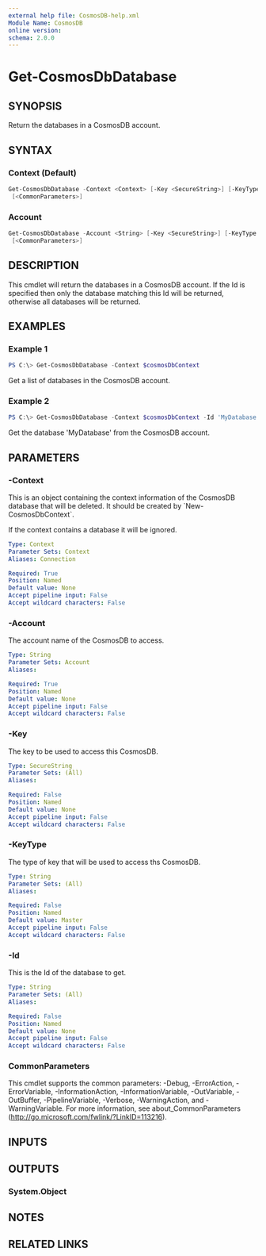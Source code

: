 ```yaml
---
external help file: CosmosDB-help.xml
Module Name: CosmosDB
online version:
schema: 2.0.0
---
```


# Get-CosmosDbDatabase

## SYNOPSIS

Return the databases in a CosmosDB account.

## SYNTAX

### Context (Default)

```powershell
Get-CosmosDbDatabase -Context <Context> [-Key <SecureString>] [-KeyType <String>] [-Id <String>]
 [<CommonParameters>]
```

### Account

```powershell
Get-CosmosDbDatabase -Account <String> [-Key <SecureString>] [-KeyType <String>] [-Id <String>]
 [<CommonParameters>]
```

## DESCRIPTION

This cmdlet will return the databases in a CosmosDB account.
If the Id is specified then only the database matching this
Id will be returned, otherwise all databases will be returned.

## EXAMPLES

### Example 1

```powershell
PS C:\> Get-CosmosDbDatabase -Context $cosmosDbContext
```

Get a list of databases in the CosmosDB account.

### Example 2

```powershell
PS C:\> Get-CosmosDbDatabase -Context $cosmosDbContext -Id 'MyDatabase'
```

Get the database 'MyDatabase' from the CosmosDB account.

## PARAMETERS

### -Context

This is an object containing the context information of the CosmosDB database
that will be deleted. It should be created by \`New-CosmosDbContext\`.

If the context contains a database it will be ignored.

```yaml
Type: Context
Parameter Sets: Context
Aliases: Connection

Required: True
Position: Named
Default value: None
Accept pipeline input: False
Accept wildcard characters: False
```

### -Account

The account name of the CosmosDB to access.

```yaml
Type: String
Parameter Sets: Account
Aliases:

Required: True
Position: Named
Default value: None
Accept pipeline input: False
Accept wildcard characters: False
```

### -Key

The key to be used to access this CosmosDB.

```yaml
Type: SecureString
Parameter Sets: (All)
Aliases:

Required: False
Position: Named
Default value: None
Accept pipeline input: False
Accept wildcard characters: False
```

### -KeyType

The type of key that will be used to access ths CosmosDB.

```yaml
Type: String
Parameter Sets: (All)
Aliases:

Required: False
Position: Named
Default value: Master
Accept pipeline input: False
Accept wildcard characters: False
```

### -Id

This is the Id of the database to get.

```yaml
Type: String
Parameter Sets: (All)
Aliases:

Required: False
Position: Named
Default value: None
Accept pipeline input: False
Accept wildcard characters: False
```

### CommonParameters

This cmdlet supports the common parameters: -Debug, -ErrorAction, -ErrorVariable, -InformationAction, -InformationVariable, -OutVariable, -OutBuffer, -PipelineVariable, -Verbose, -WarningAction, and -WarningVariable.
For more information, see about_CommonParameters (http://go.microsoft.com/fwlink/?LinkID=113216).

## INPUTS

## OUTPUTS

### System.Object

## NOTES

## RELATED LINKS
